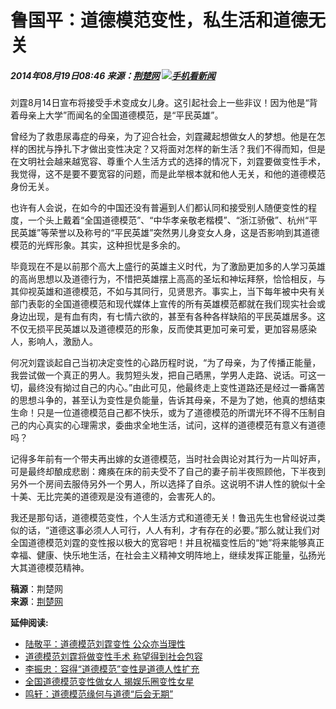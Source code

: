 # 鲁国平：道德模范变性，私生活和道德无关

##### 2014年08月19日08:46  来源：[荆楚网](http://www.cnhubei.com/)  [![](/img/2012wbn/images/peopleclienticon.jpg)手机看新闻](http://www.people.com.cn/GB/123231/365208/index.html)

刘霆8月14日宣布将接受手术变成女儿身。这引起社会上一些非议！因为他是“背着母亲上大学”而闻名的全国道德模范，是“平民英雄”。

曾经为了救患尿毒症的母亲，为了迎合社会，刘霆藏起想做女人的梦想。他是在怎样的困扰与挣扎下才做出变性决定？又将面对怎样的新生活？我们不得而知，但是在文明社会越来越宽容、尊重个人生活方式的选择的情况下，刘霆要做变性手术，我觉得，这不是要不要宽容的问题，而是此举根本就和他人无关，和他的道德模范身份无关。

也许有人会说，在如今的中国还没有普遍到人们都认同和接受别人随便变性的程度，一个头上戴着“全国道德模范”、“中华孝亲敬老楷模”、“浙江骄傲”、杭州“平民英雄”等荣誉以及称号的“平民英雄”突然男儿身变女人身，这是否影响到其道德模范的光辉形象。其实，这种担忧是多余的。

毕竟现在不是以前那个高大上盛行的英雄主义时代，为了激励更加多的人学习英雄的高尚思想以及道德行为，不惜把英雄摆上高高的圣坛和神坛拜祭，恰恰相反，与其仰视英雄和道德模范，不如与其同行，见贤思齐。事实上，当下每年被中央有关部门表彰的全国道德模范和现代媒体上宣传的所有英雄模范都就在我们现实社会或身边出现，是有血有肉，有七情六欲的，甚至有各种各样缺陷的平民英雄居多。这不仅无损平民英雄以及道德模范的形象，反而使其更加可亲可爱，更加容易感染人，影响人，激励人。

何况刘霆谈起自己当初决定变性的心路历程时说，“为了母亲，为了传播正能量，我尝试做一个真正的男人。我剪短头发，把自己晒黑，学男人走路、说话。可这一切，最终没有拗过自己的内心。”由此可见，他最终走上变性道路还是经过一番痛苦的思想斗争的，甚至认为变性是负能量，告诉其母亲，不是为了她，他真的想结束生命！只是一位道德模范自己都不快乐，或为了道德模范的所谓光环不得不压制自己的内心真实的心理需求，委曲求全地生活，试问，这样的道德模范有意义有道德吗？

记得多年前有一个带夫再出嫁的女道德模范，当时社会舆论对其行为一片叫好声，可是最终却酿成悲剧：瘫痪在床的前夫受不了自己的妻子前半夜照顾他，下半夜到另外一个房间去服侍另外一个男人，所以选择了自杀。这说明不讲人性的貌似十全十美、无比完美的道德观是没有道德的，会害死人的。

我还是那句话，道德模范变性，个人生活方式和道德无关！鲁迅先生也曾经说过类似的话，“道德这事必须人人可行，人人有利，才有存在的必要。”那么就让我们对全国道德模范刘霆的变性报以极大的宽容吧！并且祝福变性后的“她”将来能够真正幸福、健康、快乐地生活，在社会主义精神文明阵地上，继续发挥正能量，弘扬光大其道德模范精神。

**稿源**：荆楚网  
**来源**：[荆楚网](http://focus.cnhubei.com/original/201408/t3019041.shtml)

**延伸阅读:**
- [陆敬平：道德模范刘霆变性 公众亦当理性](http://opinion.people.com.cn/n/2014/0819/c159301-25491836.html)
- [道德模范刘霆将做变性手术 称望得到社会包容](http://politics.people.com.cn/n/2014/0818/c1001-25487114.html)
- [李振忠：容得“道德模范”变性是道德人性扩充](http://opinion.people.com.cn/n/2014/0817/c159301-25480142.html)
- [全国道德模范变性做女人 揭娱乐圈变性女星](http://js.people.com.cn/n/2014/0815/c360313-21999682.html)
- [鸣轩：道德模范缘何与道德“后会无期”](http://opinion.people.com.cn/n/2014/0807/c159301-25422067.html)